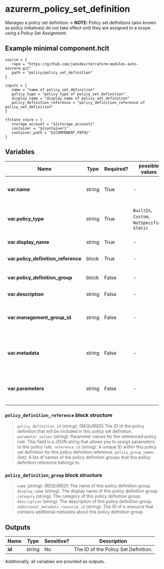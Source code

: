 # azurerm_policy_set_definition

Manages a policy set definition.-> **NOTE:**  Policy set definitions (also known as policy initiatives) do not take effect until they are assigned to a scope using a Policy Set Assignment.

## Example minimal component.hclt

```hcl
source = {
   repo = "https://github.com/jumidev/terraform-modules-auto-azurerm.git" 
   path = "policy/policy_set_definition" 
}

inputs = {
   name = "name of policy_set_definition" 
   policy_type = "policy_type of policy_set_definition" 
   display_name = "display_name of policy_set_definition" 
   policy_definition_reference = "policy_definition_reference of policy_set_definition" 
}

tfstate_store = {
   storage_account = "${storage_account}" 
   container = "${container}" 
   container_path = "${COMPONENT_PATH}" 
}

```

## Variables

| Name | Type | Required? |  possible values |  Description |
| ---- | ---- | --------- |  ----------- | ----------- |
| **var.name** | string | True | -  |  The name of the policy set definition. Changing this forces a new resource to be created. | 
| **var.policy_type** | string | True | `BuiltIn`, `Custom`, `NotSpecified`, `Static`  |  The policy set type. Possible values are `BuiltIn`, `Custom`, `NotSpecified` and `Static`. Changing this forces a new resource to be created. | 
| **var.display_name** | string | True | -  |  The display name of the policy set definition. | 
| **var.policy_definition_reference** | block | True | -  |  One or more `policy_definition_reference` blocks. | 
| **var.policy_definition_group** | block | False | -  |  One or more `policy_definition_group` blocks. | 
| **var.description** | string | False | -  |  The description of the policy set definition. | 
| **var.management_group_id** | string | False | -  |  The id of the Management Group where this policy set definition should be defined. Changing this forces a new resource to be created. | 
| **var.metadata** | string | False | -  |  The metadata for the policy set definition. This is a JSON object representing additional metadata that should be stored with the policy definition. | 
| **var.parameters** | string | False | -  |  Parameters for the policy set definition. This field is a JSON object that allows you to parameterize your policy definition. | 

### `policy_definition_reference` block structure

>`policy_definition_id` (string): (REQUIRED) The ID of the policy definition that will be included in this policy set definition.
>`parameter_values` (string): Parameter values for the referenced policy rule. This field is a JSON string that allows you to assign parameters to this policy rule.
>`reference_id` (string): A unique ID within this policy set definition for this policy definition reference.
>`policy_group_names` (list): A list of names of the policy definition groups that this policy definition reference belongs to.

### `policy_definition_group` block structure

>`name` (string): (REQUIRED) The name of this policy definition group.
>`display_name` (string): The display name of this policy definition group.
>`category` (string): The category of this policy definition group.
>`description` (string): The description of this policy definition group.
>`additional_metadata_resource_id` (string): The ID of a resource that contains additional metadata about this policy definition group.



## Outputs

| Name | Type | Sensitive? | Description |
| ---- | ---- | --------- | --------- |
| **id** | string | No  | The ID of the Policy Set Definition. | 

Additionally, all variables are provided as outputs.
